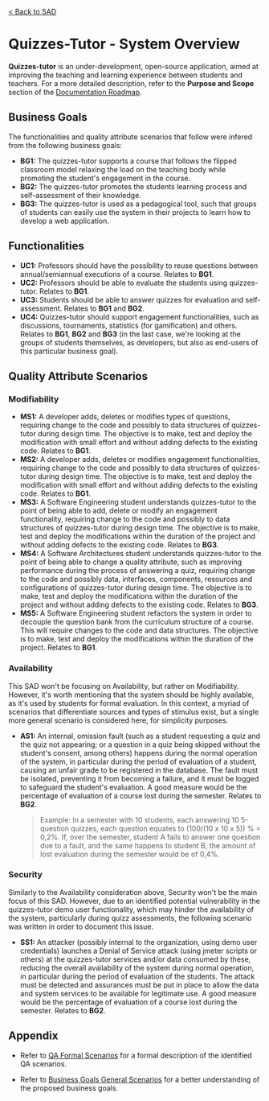 [< Back to SAD](SAD.md)

# Quizzes-Tutor - System Overview

**Quizzes-tutor** is an under-development, open-source application, aimed at improving the teaching and learning experience between students and teachers. For a more detailed description, refer to the **Purpose and Scope** section of the [Documentation Roadmap](documentation_roadmap.md#purpose-and-scope).

## Business Goals

The functionalities and quality attribute scenarios that follow were infered from the following business goals:

- **BG1:** The quizzes-tutor supports a course that follows the flipped classroom model relaxing the load on the teaching body while promoting the student's engagement in the course.
- **BG2:** The quizzes-tutor promotes the students learning process and self-assessment of their knowledge.
- **BG3:** The quizzes-tutor is used as a pedagogical tool, such that groups of students can easily use the system in their projects to learn how to develop a web application.

## Functionalities

- **UC1:** Professors should have the possibility to reuse questions between annual/semiannual executions of a course. Relates to **BG1**.
- **UC2:** Professors should be able to evaluate the students using quizzes-tutor. Relates to **BG1**.
- **UC3:** Students should be able to answer quizzes for evaluation and self-assessment. Relates to **BG1** and **BG2**.
- **UC4:** Quizzes-tutor should support engagement functionalities, such as discussions, tournaments, statistics (for gamification) and others. Relates to **BG1**, **BG2** and **BG3** (in the last case, we're looking at the groups of students themselves, as developers, but also as end-users of this particular business goal).

## Quality Attribute Scenarios

### Modifiability

- **MS1:** A developer adds, deletes or modifies types of questions, requiring change to the code and possibly to data structures of quizzes-tutor during design time. The objective is to make, test and deploy the modification with small effort and without adding defects to the existing code. Relates to **BG1**.
- **MS2:** A developer adds, deletes or modifies engagement functionalities, requiring change to the code and possibly to data structures of quizzes-tutor during design time. The objective is to make, test and deploy the modification with small effort and without adding defects to the existing code. Relates to **BG1**.
- **MS3:** A Software Engineering student understands quizzes-tutor to the point of being able to add, delete or modify an engagement functionality, requiring change to the code and possibly to data structures of quizzes-tutor during design time. The objective is to make, test and deploy the modifications within the duration of the project and without adding defects to the existing code. Relates to **BG3**.
- **MS4:** A Software Architectures student understands quizzes-tutor to the point of being able to change a quality attribute, such as improving performance during the process of answering a quiz, requiring change to the code and possibly data, interfaces, components, resources and configurations of quizzes-tutor during design time. The objective is to make, test and deploy the modifications within the duration of the project and without adding defects to the existing code. Relates to **BG3**.
- **MS5:** A Software Engineering student refactors the system in order to decouple the question bank from the curriculum structure of a course. This will require changes to the code and data structures. The objective is to make, test and deploy the modifications within the duration of the project. Relates to **BG1**.

### Availability

This SAD won't be focusing on Availability, but rather on Modifiability. However, it's worth mentioning that the system should be highly available, as it's used by students for formal evaluation. In this context, a myriad of scenarios that differentiate sources and types of stimulus exist, but a single more general scenario is considered here, for simplicity purposes.

- **AS1:** An internal, omission fault (such as a student requesting a quiz and the quiz not appearing; or a question in a quiz being skipped without the student's consent, among others) happens during the normal operation of the system, in particular during the period of evaluation of a student, causing an unfair grade to be registered in the database. The fault must be isolated, preventing it from becoming a failure, and it must be logged to safeguard the student's evaluation. A good measure would be the percentage of evaluation of a course lost during the semester. Relates to **BG2**.

  >Example: In a semester with 10 students, each answering 10 5-question quizzes, each question equates to (100/(10 x 10 x 5)) % = 0,2%. If, over the semester, student A fails to answer one question due to a fault, and the same happens to student B, the amount of lost evaluation during the semester would be of 0,4%.

### Security 

Similarly to the Availability consideration above, Security won't be the main focus of this SAD. However, due to an identified potential vulnerability in the quizzes-tutor demo user functionality, which may hinder the availability of the system, particularly during quizz assessments, the following scenario was written in order to document this issue.

- **SS1:** An attacker (possibly internal to the organization, using demo user credentials) launches a Denial of Service attack (using jmeter scripts or others) at the quizzes-tutor services and/or data consumed by these, reducing the overall availability of the system during normal operation, in particular during the period of evaluation of the students. The attack must be detected and assurances must be put in place to allow the data and system services to be available for legitimate use. A good measure would be the percentage of evaluation of a course lost during the semester. Relates to **BG2**.

## Appendix

- Refer to [QA Formal Scenarios](quality_attribute_formal_scenarios.md) for a formal description of the identified QA scenarios.

- Refer to [Business Goals General Scenarios](business_goals_general_scenarios.md) for a better understanding of the proposed business goals.
